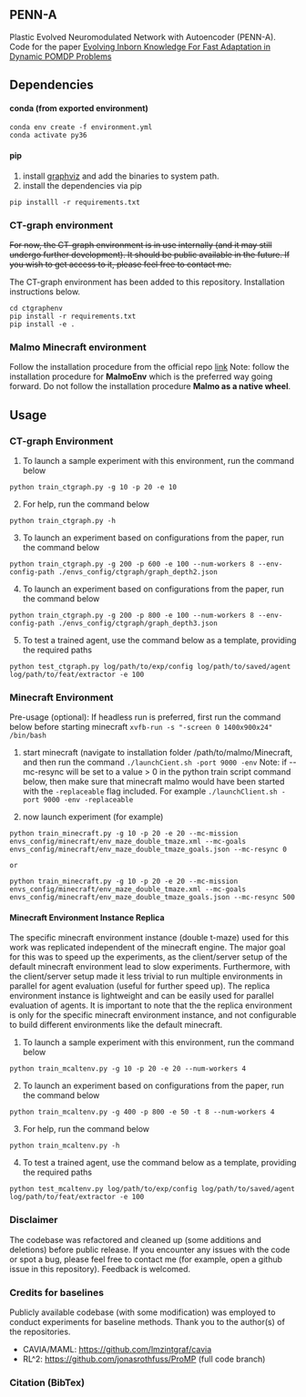 ## PENN-A

Plastic Evolved Neuromodulated Network with Autoencoder (PENN-A).
Code for the paper [Evolving Inborn Knowledge For Fast Adaptation in Dynamic POMDP Problems](#)

## Dependencies
#### conda (from exported environment)
```
conda env create -f environment.yml
conda activate py36
```

#### pip
1. install [graphviz](https://www.graphviz.org/) and add the binaries to system path.
2. install the dependencies via pip
```
pip installl -r requirements.txt
```

### CT-graph environment
~~For now, the CT-graph environment is in use internally (and it may still undergo further development). It should be public available in the future. If you wish to get access to it, please feel free to contact me.~~

The CT-graph environment has been added to this repository. Installation instructions below.
```
cd ctgraphenv
pip install -r requirements.txt
pip install -e .
```

### Malmo Minecraft environment
Follow the installation procedure from the official repo [link](https://github.com/Microsoft/malmo/tree/master/MalmoEnv)
Note: follow the installation procedure for **MalmoEnv** which is the preferred way going forward. Do not follow the installation procedure **Malmo as a native wheel**.

## Usage
### CT-graph Environment
1. To launch a sample experiment with this environment, run the command below
```
python train_ctgraph.py -g 10 -p 20 -e 10
```

2. For help, run the command below
```
python train_ctgraph.py -h
```

3. To launch an experiment based on configurations from the paper, run the command below
```
python train_ctgraph.py -g 200 -p 600 -e 100 --num-workers 8 --env-config-path ./envs_config/ctgraph/graph_depth2.json
```

4. To launch an experiment based on configurations from the paper, run the command below
```
python train_ctgraph.py -g 200 -p 800 -e 100 --num-workers 8 --env-config-path ./envs_config/ctgraph/graph_depth3.json
```

5. To test a trained agent, use the command below as a template, providing the required paths
```
python test_ctgraph.py log/path/to/exp/config log/path/to/saved/agent log/path/to/feat/extractor -e 100
```

### Minecraft Environment
Pre-usage (optional):
If headless run is preferred, first run the command below before starting minecraft
 `xvfb-run -s "-screen 0 1400x900x24" /bin/bash`

1. start minecraft (navigate to installation folder /path/to/malmo/Minecraft, and then run the command
 `./launchCient.sh -port 9000 -env`
Note:  if --mc-resync will be set to a value > 0 in the python train script command below, then make sure that minecraft malmo would have been started with the `-replaceable` flag included. For example
 `./launchClient.sh -port 9000 -env -replaceable`

2. now launch experiment (for example)
```
python train_minecraft.py -g 10 -p 20 -e 20 --mc-mission envs_config/minecraft/env_maze_double_tmaze.xml --mc-goals envs_config/minecraft/env_maze_double_tmaze_goals.json --mc-resync 0 

or

python train_minecraft.py -g 10 -p 20 -e 20 --mc-mission envs_config/minecraft/env_maze_double_tmaze.xml --mc-goals envs_config/minecraft/env_maze_double_tmaze_goals.json --mc-resync 500 
```

#### Minecraft Environment Instance Replica
The specific minecraft environment instance (double t-maze) used for this work was replicated independent of the minecraft engine. The major goal for this was to speed up the experiments, as the client/server setup of the default minecraft environment lead to slow experiments. Furthermore, with the client/server setup made it less trivial to run multiple environments in parallel for agent evaluation (useful for further speed up). The replica environment instance is lightweight and can be easily used for parallel evaluation of agents. It is important to note that the the replica environment is only for the specific minecraft environment instance, and not configurable to build different environments like the default minecraft.

1. To launch a sample experiment with this environment, run the command below
```
python train_mcaltenv.py -g 10 -p 20 -e 20 --num-workers 4
```
2. To launch an experiment based on configurations from the paper, run the command below
```
python train_mcaltenv.py -g 400 -p 800 -e 50 -t 8 --num-workers 4
```
3. For help, run the command below
```
python train_mcaltenv.py -h
```
4. To test a trained agent, use the command below as a template, providing the required paths
```
python test_mcaltenv.py log/path/to/exp/config log/path/to/saved/agent log/path/to/feat/extractor -e 100
```

### Disclaimer
The codebase was refactored and cleaned up (some additions and deletions) before public release. If you encounter any issues with the code or spot a bug, please feel free to contact me (for example, open a github issue in this repository). Feedback is welcomed.

### Credits for baselines
Publicly available codebase (with some modification) was employed to conduct experiments for baseline methods.
Thank you to the author(s) of the repositories.
- CAVIA/MAML: <https://github.com/lmzintgraf/cavia>
- RL^2: <https://github.com/jonasrothfuss/ProMP> (full code branch)

### Citation (BibTex)
```

```
